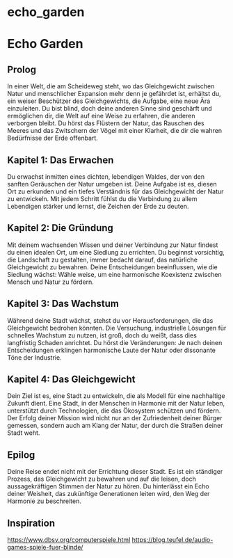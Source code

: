 # echo_garden

# Echo Garden

## Prolog
In einer Welt, die am Scheideweg steht, wo das Gleichgewicht zwischen Natur und menschlicher Expansion mehr denn je gefährdet ist, erhältst du, ein weiser Beschützer des Gleichgewichts, die Aufgabe, eine neue Ära einzuleiten. Du bist blind, doch deine anderen Sinne sind geschärft und ermöglichen dir, die Welt auf eine Weise zu erfahren, die anderen verborgen bleibt. Du hörst das Flüstern der Natur, das Rauschen des Meeres und das Zwitschern der Vögel mit einer Klarheit, die dir die wahren Bedürfnisse der Erde offenbart.

## Kapitel 1: Das Erwachen
Du erwachst inmitten eines dichten, lebendigen Waldes, der von den sanften Geräuschen der Natur umgeben ist. Deine Aufgabe ist es, diesen Ort zu erkunden und ein tiefes Verständnis für das Gleichgewicht der Natur zu entwickeln. Mit jedem Schritt fühlst du die Verbindung zu allem Lebendigen stärker und lernst, die Zeichen der Erde zu deuten.

## Kapitel 2: Die Gründung
Mit deinem wachsenden Wissen und deiner Verbindung zur Natur findest du einen idealen Ort, um eine Siedlung zu errichten. Du beginnst vorsichtig, die Landschaft zu gestalten, immer bedacht darauf, das natürliche Gleichgewicht zu bewahren. Deine Entscheidungen beeinflussen, wie die Siedlung wächst: Wähle weise, um eine harmonische Koexistenz zwischen Mensch und Natur zu fördern.

## Kapitel 3: Das Wachstum
Während deine Stadt wächst, stehst du vor Herausforderungen, die das Gleichgewicht bedrohen könnten. Die Versuchung, industrielle Lösungen für schnelles Wachstum zu nutzen, ist groß, doch du weißt, dass dies langfristig Schaden anrichtet. Du hörst die Veränderungen: Je nach deinen Entscheidungen erklingen harmonische Laute der Natur oder dissonante Töne der Industrie.

## Kapitel 4: Das Gleichgewicht
Dein Ziel ist es, eine Stadt zu entwickeln, die als Modell für eine nachhaltige Zukunft dient. Eine Stadt, in der Menschen in Harmonie mit der Natur leben, unterstützt durch Technologien, die das Ökosystem schützen und fördern. Der Erfolg deiner Mission wird nicht nur an der Zufriedenheit deiner Bürger gemessen, sondern auch am Klang der Natur, der durch die Straßen deiner Stadt weht.

## Epilog
Deine Reise endet nicht mit der Errichtung dieser Stadt. Es ist ein ständiger Prozess, das Gleichgewicht zu bewahren und auf die leisen, doch aussagekräftigen Stimmen der Natur zu hören. Du hinterlässt ein Echo deiner Weisheit, das zukünftige Generationen leiten wird, den Weg der Harmonie zu beschreiten.



## Inspiration
https://www.dbsv.org/computerspiele.html
https://blog.teufel.de/audio-games-spiele-fuer-blinde/
